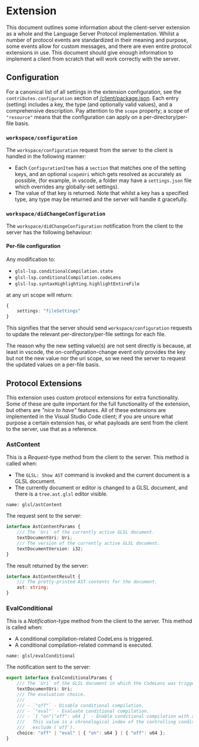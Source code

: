 # Extension
This document outlines some information about the client-server extension as a whole and the Language Server Protocol implementation. Whilst a number of protocol events are standardized in their meaning and purpose, some events allow for custom messages, and there are even entire protocol extensions in use. This document should give enough information to implement a client from scratch that will work correctly with the server.

## Configuration
For a canonical list of all settings in the extension configuration, see the `contributes.configuration` section of [/client/package.json](../client/package.json). Each entry (setting) includes a key, the type (and optionally valid values), and a comprehensive description. Pay attention to the `scope` property; a scope of `"resource"` means that the configuration can apply on a per-directory/per-file basis.

### `workspace/configuration`
The `workspace/configuration` request from the server to the client is handled in the following manner:
- Each `ConfigurationItem` has a `section` that matches one of the setting keys, and an optional `scopeUri` which gets resolved as accurately as possible, (for example, in vscode, a folder may have a `settings.json` file which overrides any globally-set settings).
- The value of that key is returned. Note that whilst a key has a specified type, any type may be returned and the server will handle it gracefully.

### `workspace/didChangeConfiguration`
The `workspace/didChangeConfiguration` notification from the client to the server has the following behaviour:

#### Per-file configuration
Any modification to: 
- `glsl-lsp.conditionalCompilation.state`
- `glsl-lsp.conditionalCompilation.codeLens`
- `glsl-lsp.syntaxHighlighting.highlightEntireFile`

at any uri scope will return:
```typescript
{
    settings: "fileSettings"
}
```
This signifies that the server should send `workspace/configuration` requests to update the relevant per-directory/per-file settings for each file.

The reason why the new setting value(s) are not sent directly is because, at least in vscode, the on-configuration-change event only provides the key but not the new value nor the uri scope, so we need the server to request the updated values on a per-file basis.

## Protocol Extensions
This extension uses custom protocol extensions for extra functionality. Some of these are quite important for the full functionality of the extension, but others are *"nice to have"* features. All of these extensions are implemented in the Visual Studio Code client; if you are unsure what purpose a certain extension has, or what payloads are sent from the client to the server, use that as a reference.

### AstContent
This is a *Request*-type method from the client to the server. This method is called when:
- The `GLSL: Show AST` command is invoked and the current document is a GLSL document.
- The currently document or editor is changed to a GLSL document, and there is a `tree.ast.glsl` editor visible.
```
name: glsl/astContent
```

The request sent to the server:
```typescript
interface AstContentParams {
    /// The `Uri` of the currently active GLSL document.
    textDocumentUri: Uri;
    /// The version of the currently active GLSL document.
    textDocumentVersion: i32;
}
```

The result returned by the server:
```typescript
interface AstContentResult {
    /// The pretty-printed AST contents for the document.
    ast: string;
}
```

### EvalConditional
This is a *Notification*-type method from the client to the server. This method is called when:
- A conditional compilation-related CodeLens is triggered.
- A conditional compilation-related command is executed.
```
name: glsl/evalConditional
```

The notification sent to the server:
```typescript
export interface EvalConditionalParams {
    /// The `Uri` of the GLSL document in which the CodeLens was triggered.
    textDocumentUri: Uri;
    /// The evaluation choice.
    ///
    /// - `"off"` - Disable conditional compilation.
    /// - `"eval"` - Evaluate conditional compilation.
    /// - `{ "on"|"off": u64 }` - Enable conditional compilation with a key.
    ///   This value is a chronological index of the controlling conditional directive to include (`on`) or 
    ///   exclude (`off`).
    choice: "off" | "eval" | { "on": u64 } | { "off": u64 };
}
```
